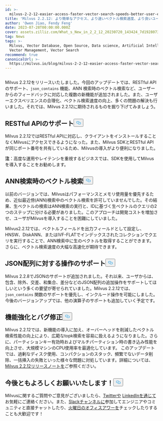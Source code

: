 ```yaml
---
id: >-
  milvus-2-2-12-easier-access-faster-vector-search-speeds-better-user-experience.md
title: 'Milvus 2.2.12: より簡単なアクセス、より速いベクトル検索速度、より良いユーザーエクスペリエンス'
author: 'Owen Jiao, Fendy Feng'
date: 2023-07-28T00:00:00.000Z
cover: assets.zilliz.com/What_s_New_in_2_2_12_20230720_143424_7d19280738.png
tag: News
tags: >-
  Milvus, Vector Database, Open Source, Data science, Artificial Intelligence,
  Vector Management, Vector Search
recommend: true
canonicalUrl: >-
  https://milvus.io/blog/milvus-2-2-12-easier-access-faster-vector-search-speeds-better-user-experience.md
---
```

<p>
  <span class="img-wrapper">
    <img translate="no" src="https://assets.zilliz.com/What_s_New_in_2_2_12_20230720_143424_7d19280738.png" alt="" class="doc-image" id="" />
    <span></span>
  </span>
</p>
<p>Milvus 2.2.12をリリースいたしました。今回のアップデートでは、RESTful API のサポート、<code translate="no">json_contains</code> 機能、ANN 検索時のベクトル検索など、ユーザーからのフィードバックに対応した複数の新機能が追加されました。また、ユーザーエクスペリエンスの合理化、ベクトル検索速度の向上、多くの問題の解決も行いました。それでは、Milvus 2.2.12に期待されるものを掘り下げてみましょう。</p>
<h2 id="Support-for-RESTful-API" class="common-anchor-header">RESTful APIのサポート<button data-href="#Support-for-RESTful-API" class="anchor-icon" translate="no">
      <svg translate="no"
        aria-hidden="true"
        focusable="false"
        height="20"
        version="1.1"
        viewBox="0 0 16 16"
        width="16"
      >
        <path
          fill="#0092E4"
          fill-rule="evenodd"
          d="M4 9h1v1H4c-1.5 0-3-1.69-3-3.5S2.55 3 4 3h4c1.45 0 3 1.69 3 3.5 0 1.41-.91 2.72-2 3.25V8.59c.58-.45 1-1.27 1-2.09C10 5.22 8.98 4 8 4H4c-.98 0-2 1.22-2 2.5S3 9 4 9zm9-3h-1v1h1c1 0 2 1.22 2 2.5S13.98 12 13 12H9c-.98 0-2-1.22-2-2.5 0-.83.42-1.64 1-2.09V6.25c-1.09.53-2 1.84-2 3.25C6 11.31 7.55 13 9 13h4c1.45 0 3-1.69 3-3.5S14.5 6 13 6z"
        ></path>
      </svg>
    </button></h2><p>Milvus 2.2.12ではRESTful APIに対応し、クライアントをインストールすることなくMilvusにアクセスできるようになった。また、Milvus SDKとRESTful APIが同じポート番号を共有しているため、Milvusの導入がより便利になりました。</p>
<p><strong>注</strong>：高度な運用やレイテンシを重視するビジネスでは、SDKを使用してMilvusを導入することをお勧めします。</p>
<h2 id="Vector-retrieval-during-ANN-searches" class="common-anchor-header">ANN検索時のベクトル検索<button data-href="#Vector-retrieval-during-ANN-searches" class="anchor-icon" translate="no">
      <svg translate="no"
        aria-hidden="true"
        focusable="false"
        height="20"
        version="1.1"
        viewBox="0 0 16 16"
        width="16"
      >
        <path
          fill="#0092E4"
          fill-rule="evenodd"
          d="M4 9h1v1H4c-1.5 0-3-1.69-3-3.5S2.55 3 4 3h4c1.45 0 3 1.69 3 3.5 0 1.41-.91 2.72-2 3.25V8.59c.58-.45 1-1.27 1-2.09C10 5.22 8.98 4 8 4H4c-.98 0-2 1.22-2 2.5S3 9 4 9zm9-3h-1v1h1c1 0 2 1.22 2 2.5S13.98 12 13 12H9c-.98 0-2-1.22-2-2.5 0-.83.42-1.64 1-2.09V6.25c-1.09.53-2 1.84-2 3.25C6 11.31 7.55 13 9 13h4c1.45 0 3-1.69 3-3.5S14.5 6 13 6z"
        ></path>
      </svg>
    </button></h2><p>以前のバージョンでは、Milvusはパフォーマンスとメモリ使用量を優先するため、近似最近傍(ANN)検索中のベクトル検索を許可していませんでした。その結果、生ベクトルの検索はANN検索の実行と、IDに基づく生ベクトルのクエリの2つのステップに分ける必要がありました。このアプローチは開発コストを増加させ、ユーザがMilvusを導入することを困難にしていました。</p>
<p>Milvus2.2.12では、ベクトルフィールドを出力フィールドとして設定し、HNSW、DiskANN、またはIVF-FLATでインデックスされたコレクションでクエリを実行することで、ANN検索中に生のベクトルを取得することができます。さらに、ベクトル検索速度の大幅な高速化が期待できます。</p>
<h2 id="Support-for-operations-on-JSON-arrays" class="common-anchor-header">JSON配列に対する操作のサポート<button data-href="#Support-for-operations-on-JSON-arrays" class="anchor-icon" translate="no">
      <svg translate="no"
        aria-hidden="true"
        focusable="false"
        height="20"
        version="1.1"
        viewBox="0 0 16 16"
        width="16"
      >
        <path
          fill="#0092E4"
          fill-rule="evenodd"
          d="M4 9h1v1H4c-1.5 0-3-1.69-3-3.5S2.55 3 4 3h4c1.45 0 3 1.69 3 3.5 0 1.41-.91 2.72-2 3.25V8.59c.58-.45 1-1.27 1-2.09C10 5.22 8.98 4 8 4H4c-.98 0-2 1.22-2 2.5S3 9 4 9zm9-3h-1v1h1c1 0 2 1.22 2 2.5S13.98 12 13 12H9c-.98 0-2-1.22-2-2.5 0-.83.42-1.64 1-2.09V6.25c-1.09.53-2 1.84-2 3.25C6 11.31 7.55 13 9 13h4c1.45 0 3-1.69 3-3.5S14.5 6 13 6z"
        ></path>
      </svg>
    </button></h2><p>Milvus 2.2.8でJSONのサポートが追加されました。それ以来、ユーザからは、包含、除外、交差、和集合、差分などのJSON配列の追加操作をサポートしてほしいという多くの要望が寄せられていました。Milvus 2.2.12では、<code translate="no">json_contains</code> 関数のサポートを優先し、インクルード操作を可能にしました。今後のバージョンアップでは、他の演算子のサポートも追加していく予定です。</p>
<h2 id="Enhancements-and-bug-fixes" class="common-anchor-header">機能強化とバグ修正<button data-href="#Enhancements-and-bug-fixes" class="anchor-icon" translate="no">
      <svg translate="no"
        aria-hidden="true"
        focusable="false"
        height="20"
        version="1.1"
        viewBox="0 0 16 16"
        width="16"
      >
        <path
          fill="#0092E4"
          fill-rule="evenodd"
          d="M4 9h1v1H4c-1.5 0-3-1.69-3-3.5S2.55 3 4 3h4c1.45 0 3 1.69 3 3.5 0 1.41-.91 2.72-2 3.25V8.59c.58-.45 1-1.27 1-2.09C10 5.22 8.98 4 8 4H4c-.98 0-2 1.22-2 2.5S3 9 4 9zm9-3h-1v1h1c1 0 2 1.22 2 2.5S13.98 12 13 12H9c-.98 0-2-1.22-2-2.5 0-.83.42-1.64 1-2.09V6.25c-1.09.53-2 1.84-2 3.25C6 11.31 7.55 13 9 13h4c1.45 0 3-1.69 3-3.5S14.5 6 13 6z"
        ></path>
      </svg>
    </button></h2><p>Milvus 2.2.12では、新機能の導入に加え、オーバーヘッドを削減したベクトル検索性能の向上により、広範なtopk検索を容易に扱えるようになりました。さらに、パーティションキー有効時およびマルチパーティション時の書き込み性能を向上させ、大規模マシンのCPU使用率を最適化しています。 このアップデートでは、過剰なディスク使用、コンパクションのスタック、頻繁でないデータ削除、一括挿入の失敗といった様々な問題に対処しています。詳細については、<a href="https://milvus.io/docs/release_notes.md#2212">Milvus 2.2.12リリースノートを</a>ご参照ください。</p>
<h2 id="Lets-keep-in-touch" class="common-anchor-header">今後ともよろしくお願いいたします！<button data-href="#Lets-keep-in-touch" class="anchor-icon" translate="no">
      <svg translate="no"
        aria-hidden="true"
        focusable="false"
        height="20"
        version="1.1"
        viewBox="0 0 16 16"
        width="16"
      >
        <path
          fill="#0092E4"
          fill-rule="evenodd"
          d="M4 9h1v1H4c-1.5 0-3-1.69-3-3.5S2.55 3 4 3h4c1.45 0 3 1.69 3 3.5 0 1.41-.91 2.72-2 3.25V8.59c.58-.45 1-1.27 1-2.09C10 5.22 8.98 4 8 4H4c-.98 0-2 1.22-2 2.5S3 9 4 9zm9-3h-1v1h1c1 0 2 1.22 2 2.5S13.98 12 13 12H9c-.98 0-2-1.22-2-2.5 0-.83.42-1.64 1-2.09V6.25c-1.09.53-2 1.84-2 3.25C6 11.31 7.55 13 9 13h4c1.45 0 3-1.69 3-3.5S14.5 6 13 6z"
        ></path>
      </svg>
    </button></h2><p>Milvusに関するご質問やご意見がございましたら、<a href="https://twitter.com/milvusio">Twitterや</a> <a href="https://www.linkedin.com/company/the-milvus-project">LinkedInを通じて</a>お気軽にご連絡ください。また、<a href="https://milvus.io/slack/">Slackチャンネルに</a>参加してエンジニアやコミュニティと直接チャットしたり、<a href="https://us02web.zoom.us/meeting/register/tZ0pcO6vrzsuEtVAuGTpNdb6lGnsPBzGfQ1T#/registration">火曜日のオフィスアワーを</a>チェックしたりすることも大歓迎です！</p>
